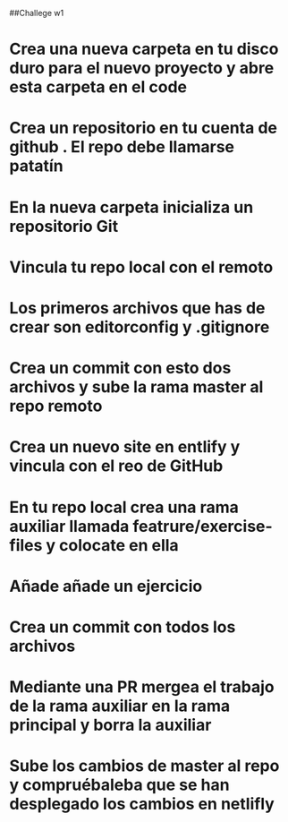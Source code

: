 ##Challege w1

# Crea una nueva carpeta en tu disco duro para el nuevo proyecto y abre esta carpeta en el code

# Crea un repositorio en tu cuenta de github . El repo debe llamarse patatín

# En la nueva carpeta inicializa un repositorio Git

# Vincula tu repo local con el remoto

# Los primeros archivos que has de crear son editorconfig y .gitignore

# Crea un commit con esto dos archivos y sube la rama master al repo remoto

# Crea un nuevo site en entlify y vincula con el reo de GitHub

# En tu repo local crea una rama auxiliar llamada featrure/exercise-files y colocate en ella

# Añade añade un ejercicio

# Crea un commit con todos los archivos

# Mediante una PR mergea el trabajo de la rama auxiliar en la rama principal y borra la auxiliar

# Sube los cambios de master al repo y compruébaleba que se han desplegado los cambios en netlifly
